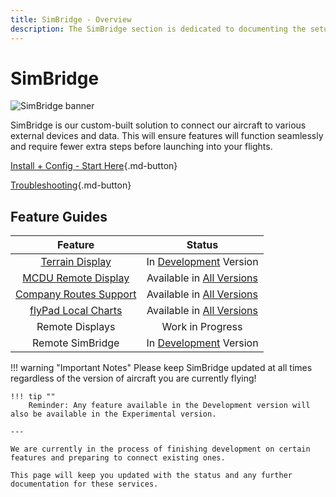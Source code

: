 ```yaml
---
title: SimBridge - Overview
description: The SimBridge section is dedicated to documenting the setup and use of the FlyByWire SimBridge. 
---
```


<link rel="stylesheet" href="../../stylesheets/toc-tables.css">
<style>
    .md-typeset h1 {
        display: none;
    }
</style>

# SimBridge

![SimBridge banner](assets/simbridge-header.png)

SimBridge is our custom-built solution to connect our aircraft to various external devices and data. This will ensure features will function seamlessly and 
require fewer extra steps before launching into your flights.

[Install + Config - Start Here](install-configure/installation.md){.md-button}

[Troubleshooting](troubleshooting.md){.md-button}

## Feature Guides

|                                      Feature                                       |                                          Status                                          |
|:----------------------------------------------------------------------------------:|:----------------------------------------------------------------------------------------:|
|               [Terrain Display](simbridge-feature-guides/terrain.md)               |  In [Development](../fbw-a32nx/fbw-versions.md#development-version-recommended) Version  |
|   [MCDU Remote Display](simbridge-feature-guides/remote-displays/remote-mcdu.md)   |                Available in [All Versions](../fbw-a32nx/fbw-versions.md)                 |
|           [Company Routes Support](simbridge-feature-guides/coroute.md)            |                Available in [All Versions](../fbw-a32nx/fbw-versions.md)                 |
| [flyPad Local Charts](../fbw-a32nx/feature-guides/flypados3/charts.md#local-files) |                Available in [All Versions](../fbw-a32nx/fbw-versions.md)                 |
|                                  Remote Displays                                   |                                     Work in Progress                                     |
|                                  Remote SimBridge                                  |  In [Development](../fbw-a32nx/fbw-versions.md#development-version-recommended) Version  |

!!! warning "Important Notes"
    Please keep SimBridge updated at all times regardless of the version of aircraft you are currently flying!

    !!! tip ""
        Reminder: Any feature available in the Development version will also be available in the Experimental version.
    
    ---

    We are currently in the process of finishing development on certain features and preparing to connect existing ones. 
    
    This page will keep you updated with the status and any further documentation for these services.




